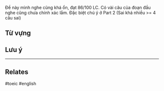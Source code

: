Đề này mình nghe cũng khá ổn, đạt 86/100 LC. Có vài câu của đoạn đầu nghe cũng chưa chính xác lắm. Đặc biệt chú ý ở Part 2 (Sai khá nhiều >= 4 câu sai)

## Từ vựng


## Lưu ý


---
## Relates

#toeic #english 